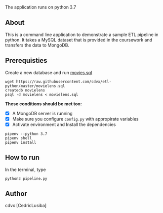 The application runs on python 3.7

## About
This is a command line application to demonstrate a sample ETL pipeline in python. 
It takes a MySQL dataset that is provided in the coursework and transfers the data to MongoDB.

## Prerequisties
Create a new database and run [movies.sql](https://raw.githubusercontent.com/cdvx/etl-python/master/movielens.sql)

```
wget https://raw.githubusercontent.com/cdvx/etl-python/master/movielens.sql
createdb movielens
psql -d movielens < movielens.sql
```

**These conditions should be met too:**
- [x] A MongoDB server is running
- [x] Make sure you configure ```config.py``` with appropirate variables
- [x] Activate environment and Install the dependencies 

```
pipenv --python 3.7
pipenv shell
pipenv install
```

## How to run
In the terminal, type
```
python3 pipeline.py
```

## Author
cdvx
[CedricLusiba]

